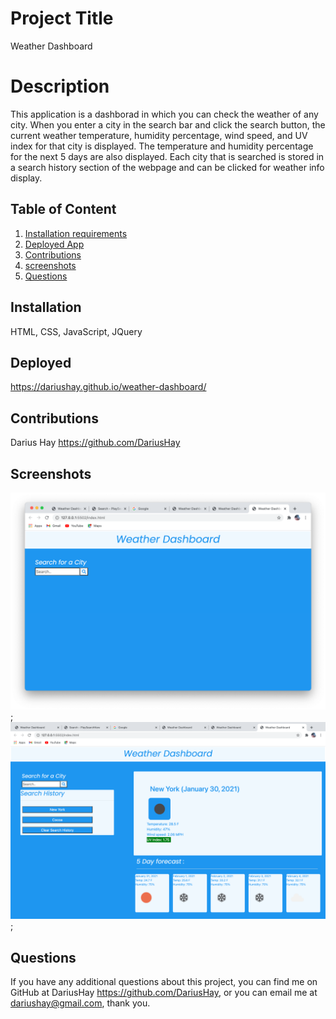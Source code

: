 # Project Title 

Weather Dashboard 

# Description

This application is a dashborad in which you can check the weather of any city. When you enter a city in the search bar and click the search button, the current weather temperature, humidity percentage, wind speed, and UV index for that city is displayed. The temperature and humidity percentage for the next 5 days are also displayed. Each city that is searched is stored in a search history section of the webpage and can be clicked for weather info display.

## Table of Content

1. [Installation requirements](#Installation)
2. [Deployed App](#Deployed)
3. [Contributions](#contributions)
4. [screenshots](#Screenshots)
5. [Questions](#questions)

## Installation

HTML, CSS, JavaScript, JQuery

## Deployed

https://dariushay.github.io/weather-dashboard/

## Contributions

Darius Hay https://github.com/DariusHay

## Screenshots

![Home](images/app-1.png);
![Search](images/app-2.png);

## Questions

If you have any additional questions about this project, you can find me on GitHub at DariusHay https://github.com/DariusHay, or you can email me at dariushay@gmail.com, thank you.


